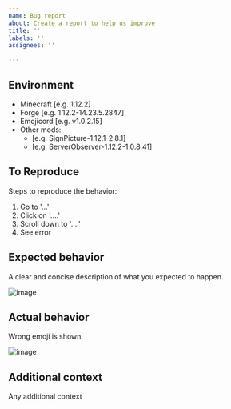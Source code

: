 ```yaml
---
name: Bug report
about: Create a report to help us improve
title: ''
labels: ''
assignees: ''

---
```


## Environment
- Minecraft [e.g. 1.12.2]
- Forge [e.g. 1.12.2-14.23.5.2847]
- Emojicord [e.g. v1.0.2.15]
- Other mods:
  - [e.g. SignPicture-1.12.1-2.8.1]
  - [e.g. ServerObserver-1.12.2-1.0.8.41]

## To Reproduce
Steps to reproduce the behavior:
1. Go to '...'
2. Click on '....'
3. Scroll down to '....'
4. See error

## Expected behavior
A clear and concise description of what you expected to happen.

![image](https://user-images.githubusercontent.com/49341894/67649200-71613380-f97b-11e9-8537-949c45616319.png)

## Actual behavior
Wrong emoji is shown.

![image](https://user-images.githubusercontent.com/49341894/67649213-7e7e2280-f97b-11e9-8ee6-dfa8fc98649b.png)

## Additional context
Any additional context
